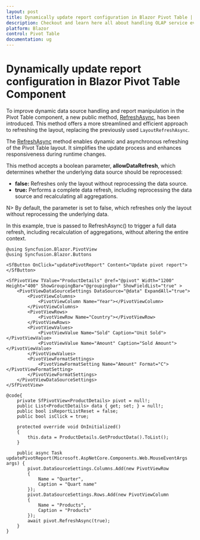 ```yaml
---
layout: post
title: Dynamically update report configuration in Blazor Pivot Table | Syncfusion
description: Checkout and learn here all about handling OLAP service events in the Syncfusion Blazor Pivot Table component 
platform: Blazor
control: Pivot Table
documentation: ug
---
```


# Dynamically update report configuration in Blazor Pivot Table Component

To improve dynamic data source handling and report manipulation in the Pivot Table component, a new public method, [RefreshAsync](), has been introduced. This method offers a more streamlined and efficient approach to refreshing the layout, replacing the previously used `LayoutRefreshAsync`.

The [RefreshAsync]() method enables dynamic and asynchronous refreshing of the Pivot Table layout. It simplifies the update process and enhances responsiveness during runtime changes.

This method accepts a boolean parameter, **allowDataRefresh**, which determines whether the underlying data source should be reprocessed:

* **false:** Refreshes only the layout without reprocessing the data source.
* **true:** Performs a complete data refresh, including reprocessing the data source and recalculating all aggregations.

N> By default, the parameter is set to false, which refreshes only the layout without reprocessing the underlying data.

In this example, true is passed to RefreshAsync() to trigger a full data refresh, including recalculation of aggregations, without altering the entire context.

```cshtml
@using Syncfusion.Blazor.PivotView
@using Syncfusion.Blazor.Buttons
 
<SfButton OnClick="updatePivotReport" Content="Update pivot report"></SfButton>
 
<SfPivotView TValue="ProductDetails" @ref="@pivot" Width="1200" Height="400" ShowGroupingBar="@groupingbar" ShowFieldList="true" >
    <PivotViewDataSourceSettings DataSource="@data" ExpandAll="true">
        <PivotViewColumns>
            <PivotViewColumn Name="Year"></PivotViewColumn>
        </PivotViewColumns>
        <PivotViewRows>
            <PivotViewRow Name="Country"></PivotViewRow>
        </PivotViewRows>
        <PivotViewValues>
            <PivotViewValue Name="Sold" Caption="Unit Sold"></PivotViewValue>
            <PivotViewValue Name="Amount" Caption="Sold Amount"></PivotViewValue>
        </PivotViewValues>
        <PivotViewFormatSettings>
            <PivotViewFormatSetting Name="Amount" Format="C"></PivotViewFormatSetting>
        </PivotViewFormatSettings>
    </PivotViewDataSourceSettings>
</SfPivotView>
 
@code{
    private SfPivotView<ProductDetails> pivot = null!;
    public List<ProductDetails> data { get; set; } = null!;
    public bool isReportListReset = false;
    public bool isClick = true;

    protected override void OnInitialized()
    {
        this.data = ProductDetails.GetProductData().ToList();
    }

    public async Task updatePivotReport(Microsoft.AspNetCore.Components.Web.MouseEventArgs args) {
        pivot.DataSourceSettings.Columns.Add(new PivotViewRow
        {
            Name = "Quarter",
            Caption = "Quart name"
        });
        pivot.DataSourceSettings.Rows.Add(new PivotViewColumn
        {
            Name = "Products",
            Caption = "Products"
        });
        await pivot.RefreshAsync(true);
    }
}
```
